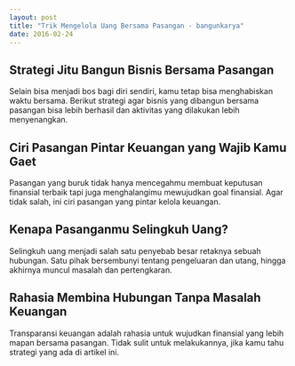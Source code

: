 ```yaml
---
layout: post
title: "Trik Mengelola Uang Bersama Pasangan - bangunkarya"
date: 2016-02-24
---
```

<h2>Strategi Jitu Bangun Bisnis Bersama Pasangan</h2>
Selain bisa menjadi bos bagi diri sendiri, kamu tetap bisa menghabiskan waktu bersama. Berikut strategi agar bisnis yang dibangun bersama pasangan bisa lebih berhasil dan aktivitas yang dilakukan lebih menyenangkan.
<!--more-->
<h2>Ciri Pasangan Pintar Keuangan yang Wajib Kamu Gaet</h2>
Pasangan yang buruk tidak hanya mencegahmu membuat keputusan finansial terbaik tapi juga menghalangimu mewujudkan goal finansial. Agar tidak salah, ini ciri pasangan yang pintar kelola keuangan.
<h2>Kenapa Pasanganmu Selingkuh Uang?</h2>
Selingkuh uang menjadi salah satu penyebab besar retaknya sebuah hubungan. Satu pihak bersembunyi tentang pengeluaran dan utang, hingga akhirnya muncul masalah dan pertengkaran.
<h2>Rahasia Membina Hubungan Tanpa Masalah Keuangan</h2>
Transparansi keuangan adalah rahasia untuk wujudkan finansial yang lebih mapan bersama pasangan. Tidak sulit untuk melakukannya, jika kamu tahu strategi yang ada di artikel ini.
